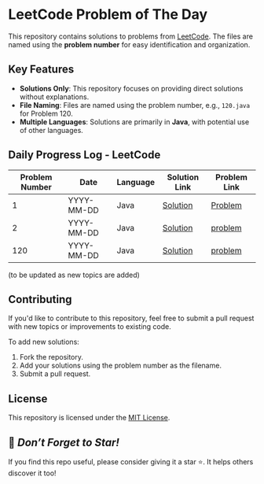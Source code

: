 # LeetCode Problem of The Day

This repository contains solutions to problems from [LeetCode](https://leetcode.com/). The files are named using the **problem number** for easy identification and organization.

## Key Features
- **Solutions Only**: This repository focuses on providing direct solutions without explanations.
- **File Naming**: Files are named using the problem number, e.g., `120.java` for Problem 120.
- **Multiple Languages**: Solutions are primarily in **Java**, with potential use of other languages.

## Daily Progress Log - LeetCode

| Problem Number | Date       | Language | Solution Link                         | Problem Link                          |
|----------------|------------|----------|---------------------------------------|---------------------------------------|
| 1              | YYYY-MM-DD | Java     | [Solution](./1.java)                  | [Problem](./1.java)                  |
| 2              | YYYY-MM-DD | Java     |  [Solution](./1.java)                 | [problem](./1.java)                  |
| 120            | YYYY-MM-DD | Java     | [Solution](./120.java)                | [problem](./1.java)                  |


(to be updated as new topics are added)

## Contributing
If you'd like to contribute to this repository, feel free to submit a pull request with new topics or improvements to existing code.

To add new solutions:

1. Fork the repository.
2. Add your solutions using the problem number as the filename.
3. Submit a pull request.

## License
This repository is licensed under the <a href="https://github.com/Jomon-J/LeetCode-POTD/blob/main/LICENSE">MIT License</a>.

## 🌟 *Don’t Forget to Star!*
If you find this repo useful, please consider giving it a star ⭐. It helps others discover it too!
